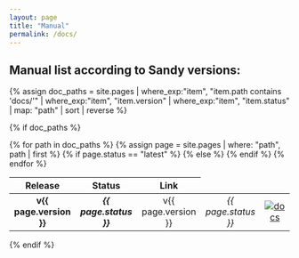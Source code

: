 ```yaml
---
layout: page
title: "Manual"
permalink: /docs/
---
```


## Manual list according to **Sandy** versions:

{% assign doc_paths = site.pages
  | where_exp:"item", "item.path contains 'docs/'"
  | where_exp:"item", "item.version"
  | where_exp:"item", "item.status"
  | map: "path"
  | sort
  | reverse %}

{% if doc_paths %}
<table>
  <thead>
    <tr>
      <th style="text-align: center">Release</th>
      <th style="text-align: center">Status</th>
      <th style="text-align: center">Link</th>
    </tr>
  </thead>
  <tbody>
  {% for path in doc_paths %}
    {% assign page = site.pages | where: "path", path | first %}
    <tr>
      {% if page.status == "latest" %}
      <td style="text-align: center"><strong>v{{ page.version }}</strong></td>
      <td style="text-align: center"><strong><em>{{ page.status }}</em></strong></td>
      {% else %}
      <td style="text-align: center">v{{ page.version }}</td>
      <td style="text-align: center"><em>{{ page.status }}</em></td>
      {% endif %}
      <td style="text-align: center"><a href="{{ page.url | relative_url }}"><img src="https://img.shields.io/badge/sandy-v{{ page.version }}-success" alt="docs" /></a></td>
    </tr>
  {% endfor %}
  </tbody>
</table>
{% endif %}
